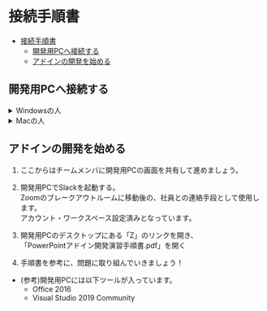 # 接続手順書
- [接続手順書](#接続手順書)
  - [開発用PCへ接続する](#開発用pcへ接続する)
  - [アドインの開発を始める](#アドインの開発を始める)

## 開発用PCへ接続する
<details>
<summary>Windowsの人</summary>

1. スタートメニューを開き、「リモートデスクトップ接続」と検索して開いてください。  
  ![リモートデスクトップ接続](img/remote.png)

1. チームごとに、決められたコンピュータに対して接続します。  
  「コンピューター」に以下アドレスを記入して「接続」を押します。  
  ![リモートデスクトップ接続2](img/remote2.png)  
  __※接続先アドレスはZoomのチャットで連絡します。__
    |チーム|コンピューター|
    |-|-|
    |A|xx.xx.xx.xx|
    |B|xx.xx.xx.xx|
    |C|xx.xx.xx.xx|
    |D|xx.xx.xx.xx|
    |E|xx.xx.xx.xx|

1. 以下ユーザー名とパスワードを入力してOKします。  
  ![リモートデスクトップ接続3](img/remote3.png)
    |チーム|ユーザー名|パスワード|
    |-|-|-|
    |A|intern1|intern1#####|
    |B|intern2|intern2#####|
    |C|intern3|intern3#####|
    |D|intern4|intern4#####|
    |E|intern5|intern5#####|

1. 開発用PCにログインできました。
</details>
<details>
<summary>Macの人</summary>

1. App Storeを開いて、「Microsoft Remote Desktop」で検索します。  
    出てきたアプリを「インストール」して、インストールが終わったら「開く」を押してください。  
  ![Macリモートデスクトップ接続](img/mac_remote.png)

1. 最初に聞かれる内容は「Not now」を選択します。  
  ![Macリモートデスクトップ接続2](img/mac_remote2.png)

1. 「Add PC」を押します。  
  ![Macリモートデスクトップ接続3](img/mac_remote3.png)

1. チームごとに、決められたコンピュータに対して接続します。  
  出てきた画面の「PC name」に以下を入れて、「Add」を押します。  
  __※接続先アドレスはZoomのチャットで連絡します。__
    |チーム|PC name|
    |-|-|
    |A|xx.xx.xx.xx|
    |B|xx.xx.xx.xx|
    |C|xx.xx.xx.xx|
    |D|xx.xx.xx.xx|
    |E|xx.xx.xx.xx|

    ![Macリモートデスクトップ接続4](img/mac_remote4.png)

1. 作成されたボタンをダブルクリックします。  
  ![Macリモートデスクトップ接続5](img/mac_remote5.png)

1. ユーザー名とパスワードに以下を入れて「Continue」を押します。
    |チーム|Username|Password|
    |-|-|-|
    |A|intern1|intern1#####|
    |B|intern2|intern2#####|
    |C|intern3|intern3#####|
    |D|intern4|intern4#####|
    |E|intern5|intern5#####|  

    ![Macリモートデスクトップ接続6](img/mac_remote6.png)

1. 以下のようなメッセージが出た場合、「Continue」を押します。  
  ![Macリモートデスクトップ接続7](img/mac_remote7.png)

1. 開発用PCにログインできました。
</details>

## アドインの開発を始める

1. ここからはチームメンバに開発用PCの画面を共有して進めましょう。

1. 開発用PCでSlackを起動する。  
  Zoomのブレークアウトルームに移動後の、社員との連絡手段として使用します。  
  アカウント・ワークスペース設定済みとなっています。

1. 開発用PCのデスクトップにある「Z」のリンクを開き、  
   「PowerPointアドイン開発演習手順書.pdf」を開く

1. 手順書を参考に、問題に取り組んでいきましょう！

* (参考)開発用PCには以下ツールが入っています。
  * Office 2016
  * Visual Studio 2019 Community
